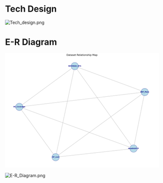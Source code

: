 # Tech Design
![Tech_design.png](Design/Tech_design.png)

# E-R Diagram

![Relation.png](Design/Relation.png)

![E-R_Diagram.png](Design/E-R_Diagram.png)



